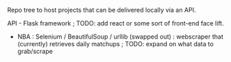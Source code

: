 Repo tree to host projects that can be delivered locally via an API.

API - Flask framework ; TODO: add react or some sort of front-end face lift.
* NBA : Selenium / BeautifulSoup / urllib (swapped out) : webscraper that (currently) retrieves daily matchups ; TODO: expand on what data to grab/scrape 
